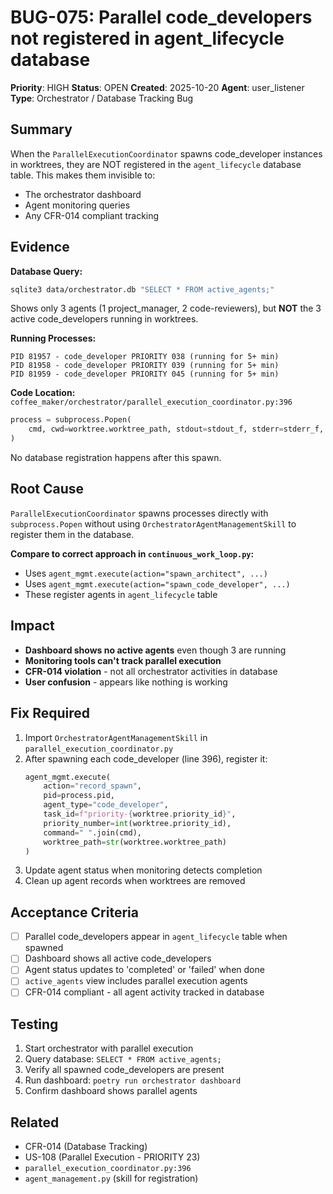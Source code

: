 # BUG-075: Parallel code_developers not registered in agent_lifecycle database

**Priority**: HIGH
**Status**: OPEN
**Created**: 2025-10-20
**Agent**: user_listener
**Type**: Orchestrator / Database Tracking Bug

## Summary

When the `ParallelExecutionCoordinator` spawns code_developer instances in worktrees, they are NOT registered in the `agent_lifecycle` database table. This makes them invisible to:
- The orchestrator dashboard
- Agent monitoring queries
- Any CFR-014 compliant tracking

## Evidence

**Database Query:**
```bash
sqlite3 data/orchestrator.db "SELECT * FROM active_agents;"
```

Shows only 3 agents (1 project_manager, 2 code-reviewers), but **NOT** the 3 active code_developers running in worktrees.

**Running Processes:**
```
PID 81957 - code_developer PRIORITY 038 (running for 5+ min)
PID 81958 - code_developer PRIORITY 039 (running for 5+ min)
PID 81959 - code_developer PRIORITY 045 (running for 5+ min)
```

**Code Location:**
`coffee_maker/orchestrator/parallel_execution_coordinator.py:396`
```python
process = subprocess.Popen(
    cmd, cwd=worktree.worktree_path, stdout=stdout_f, stderr=stderr_f, text=True
)
```

No database registration happens after this spawn.

## Root Cause

`ParallelExecutionCoordinator` spawns processes directly with `subprocess.Popen` without using `OrchestratorAgentManagementSkill` to register them in the database.

**Compare to correct approach in `continuous_work_loop.py`:**
- Uses `agent_mgmt.execute(action="spawn_architect", ...)`
- Uses `agent_mgmt.execute(action="spawn_code_developer", ...)`
- These register agents in `agent_lifecycle` table

## Impact

- **Dashboard shows no active agents** even though 3 are running
- **Monitoring tools can't track parallel execution**
- **CFR-014 violation** - not all orchestrator activities in database
- **User confusion** - appears like nothing is working

## Fix Required

1. Import `OrchestratorAgentManagementSkill` in `parallel_execution_coordinator.py`
2. After spawning each code_developer (line 396), register it:
   ```python
   agent_mgmt.execute(
       action="record_spawn",
       pid=process.pid,
       agent_type="code_developer",
       task_id=f"priority-{worktree.priority_id}",
       priority_number=int(worktree.priority_id),
       command=" ".join(cmd),
       worktree_path=str(worktree.worktree_path)
   )
   ```
3. Update agent status when monitoring detects completion
4. Clean up agent records when worktrees are removed

## Acceptance Criteria

- [ ] Parallel code_developers appear in `agent_lifecycle` table when spawned
- [ ] Dashboard shows all active code_developers
- [ ] Agent status updates to 'completed' or 'failed' when done
- [ ] `active_agents` view includes parallel execution agents
- [ ] CFR-014 compliant - all agent activity tracked in database

## Testing

1. Start orchestrator with parallel execution
2. Query database: `SELECT * FROM active_agents;`
3. Verify all spawned code_developers are present
4. Run dashboard: `poetry run orchestrator dashboard`
5. Confirm dashboard shows parallel agents

## Related

- CFR-014 (Database Tracking)
- US-108 (Parallel Execution - PRIORITY 23)
- `parallel_execution_coordinator.py:396`
- `agent_management.py` (skill for registration)
